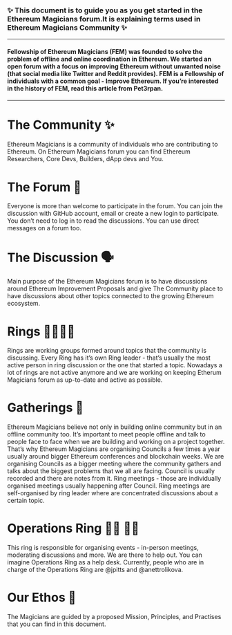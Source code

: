 
### :sparkles: This document is to guide you as you get started in the Ethereum Magicians forum.It is explaining terms used in Ethereum Magicians Community :sparkles:

-----
#### Fellowship of Ethereum Magicians (FEM) was founded to solve the problem of offline and online coordination in Ethereum. We started an open forum with a focus on improving Ethereum without unwanted noise (that social media like Twitter and Reddit provides). FEM is a Fellowship of individuals with a common goal - Improve Ethereum. If you’re interested in the history of FEM, read this article from Pet3rpan.

-----

# The Community :sparkles:
Ethereum Magicians is a community of individuals who are contributing to Ethereum. On Ethereum Magicians forum you can find Ethereum Researchers, Core Devs, Builders, dApp devs and You.

# The Forum :fax:
Everyone is more than welcome to participate in the forum. You can join the discussion with GitHub account, email or create a new login to participate. You don’t need to log in to read the discussions. You can use direct messages on a forum too.

# The Discussion :speaking_head:
Main purpose of the Ethereum Magicians forum is to have discussions around Ethereum Improvement Proposals and give The Community place to have discussions about other topics connected to the growing Ethereum ecosystem.

# Rings :family_man_woman_girl_boy:
Rings are working groups formed around topics that the community is discussing. Every Ring has it’s own Ring leader - that’s usually the most active person in ring discussion or the one that started a topic. Nowadays a lot of rings are not active anymore and we are working on keeping Etherum Magicians forum as up-to-date and active as possible.

# Gatherings :busts_in_silhouette:
Ethereum Magicians believe not only in building online community but in an offline community too. It’s important to meet people offline and talk to people face to face when we are building and working on a project together. That’s why Ethereum Magicians are organising Councils a few times a year usually around bigger Ethereum conferences and blockchain weeks. We are organising Councils as a bigger meeting where the community gathers and talks about the biggest problems that we all are facing. Council is usually recorded and there are notes from it. Ring meetings - those are individually organised meetings usually happening after Council. Ring meetings are self-organised by ring leader where are concentrated discussions about a certain topic.

# Operations Ring :man_technologist: :woman_technologist:
This ring is responsible for organising events - in-person meetings, moderating discussions and more. We are there to help out. You can imagine Operations Ring as a help desk. Currently, people who are in charge of the Operations Ring are @jpitts and @anettrolikova.

# Our Ethos :scroll:
The Magicians are guided by a proposed Mission, Principles, and Practises that you can find in this document. 